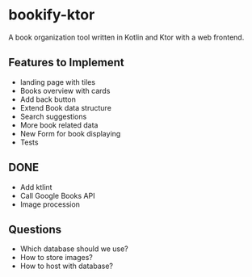# bookify-ktor
A book organization tool written in Kotlin and Ktor with a web frontend.

## Features to Implement
- landing page with tiles
- Books overview with cards
- Add back button
- Extend Book data structure
- Search suggestions
- More book related data 
- New Form for book displaying
- Tests

## DONE
- Add ktlint
- Call Google Books API
- Image procession

## Questions
- Which database should we use?
- How to store images?
- How to host with database?